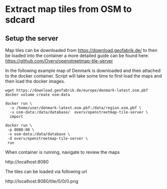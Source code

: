 # Extract map tiles from OSM to sdcard

## Setup the server
Map tiles can be downloaded from https://download.geofabrik.de/ to then be loaded into the container
a more detailed guide can be found here: https://github.com/Overv/openstreetmap-tile-server

In the following example map of Denmark is downloaded and then attached to the docker container.
Script will take some time to first load the maps and then load the docker images.

```
wget https://download.geofabrik.de/europe/denmark-latest.osm.pbf
docker volume create osm-data

docker run \
  -v /home/user/denmark-latest.osm.pbf:/data/region.osm.pbf \
  -v osm-data:/data/database/  overv/openstreetmap-tile-server \
  import

docker run \
 -p 8080:80 \
 -v osm-data:/data/database \
 -d overv/openstreetmap-tile-server \
 run
```

When container is running, navigate to review the maps

http://localhost:8080

The tiles can be loaded via following url

http://localhost:8080/tile/0/0/0.png
